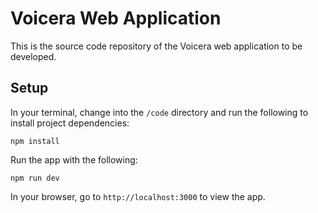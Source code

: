 # Voicera Web Application

This is the source code repository of the Voicera web application to be developed.

## Setup

In your terminal, change into the `/code` directory and run the following to install project dependencies:

```
npm install
```

Run the app with the following:

```
npm run dev
```

In your browser, go to `http://localhost:3000` to view the app.